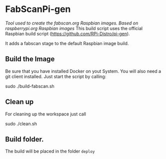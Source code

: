 # FabScanPi-gen
_Tool used to create the fabscan.org Raspbian images. Based on raspberrypi.org Raspbian images_
This build script uses the official Raspbian build script  (https://github.com/RPi-Distro/pi-gen). 

It adds a fabscan stage to the default Raspbian image build. 

## Build the Image
Be sure that you have installed Docker on yout System. You will also need a git client installed.
Just start the script by calling: 

  sudo ./build-fabscan.sh

## Clean up
For cleaning up the workspace just call 

  sudo ./clean.sh

## Build folder. 
The build will be placed in the folder ```deploy```



